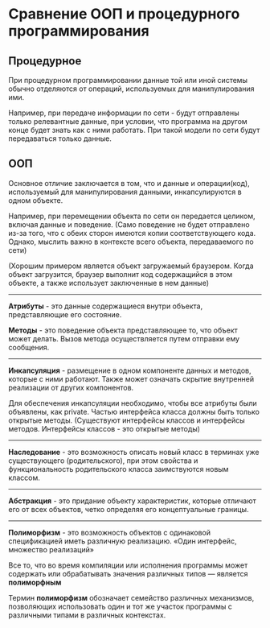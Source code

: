 # Сравнение ООП и процедурного программирования
## Процедурное
При процедурном программировании данные той или иной системы обычно отделяются от операций, используемых для манипулирования ими. 

Например, при передаче информации по сети - будут отправлены только релевантные данные, при условии, что программа на другом конце будет знать как с ними работать. При такой модели по сети будут передаваться только данные.

## ООП
Основное отличие заключается в том, что и данные и операции(код), используемый для манипулирования данными, инкапсулируются в одном объекте.

Например, при перемещении объекта по сети он передается целиком, включая данные и поведение.
(Само поведение не будет отправлено из-за того, что с обеих сторон имеются копии соответствующего кода. Однако, мыслить важно в контексте всего объекта, передаваемого по сети)

(Хорошим примером является объект загружаемый браузером. Когда объект загрузится, браузер выполнит код содержащийся в этом объекте, а также использует заключенные в нем данные)
___

**Атрибуты** - это данные содержащиеся внутри объекта, представляющие его состояние.

**Методы** - это поведение объекта представляющее то, что объект может делать. Вызов метода осуществляется путем отправки ему сообщения.
___
**Инкапсуляция** - размещение в одном компоненте данных и методов, которые с ними работают. Также может означать скрытие внутренней реализации от других компонентов.

Для обеспечения инкапсуляции необходимо, чтобы все атрибуты были объявлены, как private. Частью интерфейса класса должны быть только открытые методы. (Существуют интерфейсы классов и интерфейсы методов. Интерфейсы классов - это открытые методы)
___
**Наследование** - это возможность описать новый класс в терминах уже существующего (родительского), при этом свойства и функциональность родительского класса заимствуются новым классом.
___
**Абстракция** - это придание объекту характеристик, которые отличают его от всех объектов, четко определяя его концептуальные границы.
___
**Полиморфизм** - это возможность объектов с одинаковой спецификацией иметь различную реализацию. «Один интерфейс, множество реализаций»

Все то, что во время компиляции или исполнения программы может содержать или обрабатывать значения различных типов — является **полиморфным**

Термин **полиморфизм** обозначает семейство различных механизмов, позволяющих использовать один и тот же участок программы с различными типами в различных контекстах.